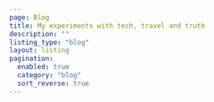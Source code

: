 ```yaml
---
page: Blog
title: My experiments with tech, travel and truth
description: ""
listing_type: "blog"
layout: listing
pagination:
  enabled: true
  category: "blog"
  sort_reverse: true
---
```

